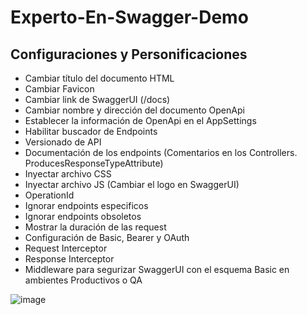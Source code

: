 # Experto-En-Swagger-Demo

## Configuraciones y Personificaciones
 - Cambiar título del documento HTML
 - Cambiar Favicon
 - Cambiar link de SwaggerUI (/docs)
 - Cambiar nombre y dirección del documento OpenApi
 - Establecer la información de OpenApi en el AppSettings
 - Habilitar buscador de Endpoints 
 - Versionado de API
 - Documentación de los endpoints (Comentarios en los Controllers. ProducesResponseTypeAttribute)
 - Inyectar archivo CSS 
 - Inyectar archivo JS (Cambiar el logo en SwaggerUI)
 - OperationId
 - Ignorar endpoints especificos
 - Ignorar endpoints obsoletos
 - Mostrar la duración de las request
 - Configuración de Basic, Bearer y OAuth
 - Request Interceptor
 - Response Interceptor
 - Middleware para segurizar SwaggerUI con el esquema Basic en ambientes Productivos o QA

![image](https://user-images.githubusercontent.com/28534415/134708294-5e402d72-797c-4363-819c-397b5131dd04.png)


